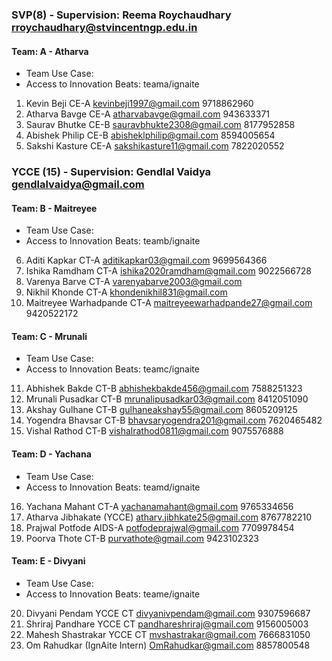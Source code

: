 ### SVP(8) - Supervision: Reema Roychaudhary rroychaudhary@stvincentngp.edu.in
#### Team: A - Atharva
- Team Use Case:
- Access to Innovation Beats: teama/ignaite
1. Kevin Beji CE-A kevinbeji1997@gmail.com 9718862960 
2. Atharva Bavge CE-A atharvabavge@gmail.com 943633371 
3. Saurav Bhutke CE-B sauravbhukte2308@gmail.com 8177952858 
4. Abishek Philip CE-B abisheklphilip@gmail.com 8594005654 
5. Sakshi Kasture CE-A sakshikasture11@gmail.com 7822020552 

### YCCE (15) - Supervision: Gendlal Vaidya gendlalvaidya@gmail.com
#### Team: B - Maitreyee
- Team Use Case:
- Access to Innovation Beats: teamb/ignaite
6. Aditi Kapkar CT-A 	aditikapkar03@gmail.com 9699564366
7. Ishika Ramdham 	CT-A 	ishika2020ramdham@gmail.com	9022566728
8. Varenya Barve CT-A  varenyabarve2003@gmail.com
9. Nikhil Khonde CT-A  khondenikhil831@gmail.com
10. Maitreyee Warhadpande CT-A maitreyeewarhadpande27@gmail.com 9420522172

#### Team: C - Mrunali
- Team Use Case:
- Access to Innovation Beats: teamc/ignaite
11. Abhishek Bakde	CT-B	abhishekbakde456@gmail.com	7588251323
12. Mrunali Pusadkar CT-B	mrunalipusadkar03@gmail.com	8412051090
13. Akshay Gulhane CT-B	gulhaneakshay55@gmail.com	8605209125
14. Yogendra Bhavsar	CT-B	bhavsaryogendra201@gmail.com	7620465482
15. Vishal Rathod CT-B	vishalrathod0811@gmail.com	9075576888

#### Team: D - Yachana
- Team Use Case:
- Access to Innovation Beats: teamd/ignaite
16. Yachana Mahant CT-A 	yachanamahant@gmail.com	9765334656
17. Atharva Jibhakate (YCCE) atharv.jibhkate25@gmail.com 8767782210
18. Prajwal Potfode	AIDS-A	potfodeprajwal@gmail.com	7709978454
19. Poorva Thote	CT-B	purvathote@gmail.com 9423102323

#### Team: E - Divyani
- Team Use Case:
- Access to Innovation Beats: teame/ignaite
20. Divyani Pendam YCCE CT divyanivpendam@gmail.com 9307596687
21. Shriraj Pandhare YCCE CT pandhareshriraj@gmail.com 9156005003
22. Mahesh Shastrakar YCCE CT mvshastrakar@gmail.com 7666831050
23. Om Rahudkar (IgnAite Intern) OmRahudkar@gmail.com 8857800548

